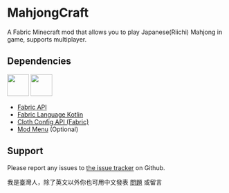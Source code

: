 # MahjongCraft
A Fabric Minecraft mod that allows you to play Japanese(Riichi) Mahjong in game, supports multiplayer.

## Dependencies
<div>
    <a href="https://www.curseforge.com/minecraft/mc-mods/fabric-api"><img alt="" src="https://i.imgur.com/Ol1Tcf8.png" height="50"/></a>
    <a href="https://www.curseforge.com/minecraft/mc-mods/fabric-language-kotlin"><img alt="" src="https://i.imgur.com/c1DH9VL.png" height="50"/></a>
</div>

- [Fabric API](https://www.curseforge.com/minecraft/mc-mods/fabric-api)
- [Fabric Language Kotlin](https://www.curseforge.com/minecraft/mc-mods/fabric-language-kotlin)
- [Cloth Config API (Fabric)](https://www.curseforge.com/minecraft/mc-mods/cloth-config)
- [Mod Menu](https://www.curseforge.com/minecraft/mc-mods/modmenu) (Optional)

## Support
Please report any issues to [the issue tracker](https://github.com/doublemoon1119/MahjongCraft/issues) on Github.

我是臺灣人，除了英文以外你也可用中文發表 [問題](https://github.com/doublemoon1119/MahjongCraft/issues) 或留言